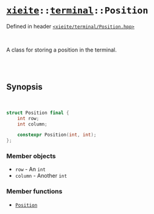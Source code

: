 # [`xieite`](../../README.md)`::`[`terminal`](../../docs/terminal.md)`::Position`
Defined in header [`<xieite/terminal/Position.hpp>`](../../include/xieite/terminal/Position.hpp)

<br/>

A class for storing a position in the terminal.

<br/><br/>

## Synopsis

<br/>

```cpp
struct Position final {
	int row;
	int column;

	constexpr Position(int, int);
};
```
### Member objects
- `row` - An `int`
- `column` - Another `int`
### Member functions
- [`Position`](../../docs/terminal/Position/constructor.md)
